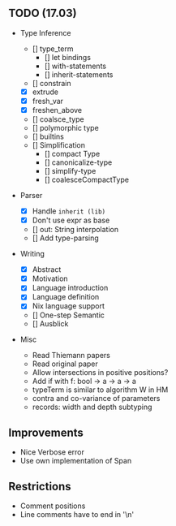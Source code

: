 ## TODO (17.03)

- Type Inference
  - [] type_term
    - [] let bindings
    - [] with-statements
    - [] inherit-statements
  - [] constrain
  - [x] extrude
  - [x] fresh_var
  - [x] freshen_above
  - [] coalsce_type
  - [] polymorphic type
  - [] builtins
  - [] Simplification
    - [] compact Type
    - [] canonicalize-type
    - [] simplify-type
    - [] coalesceCompactType

- Parser
  - [x] Handle `inherit (lib)`
  - [x] Don't use expr as base
  - [] out: String interpolation
  - [] Add type-parsing

- Writing
  - [x] Abstract
  - [x] Motivation
  - [x] Language introduction
  - [x] Language definition
  - [x] Nix language support
  - [] One-step Semantic
  - [] Ausblick

- Misc
  - Read Thiemann papers
  - Read original paper
  - Allow intersections in positive positions?
  - Add if with f: bool -> a -> a -> a
  - typeTerm is similar to algorithm W in HM
  - contra and co-variance of parameters
  - records: width and depth subtyping

## Improvements
- Nice Verbose error
- Use own implementation of Span

## Restrictions
- Comment positions
- Line comments have to end in '\n'
